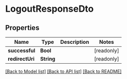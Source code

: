 # LogoutResponseDto

## Properties
Name | Type | Description | Notes
------------ | ------------- | ------------- | -------------
**successful** | **Bool** |  | [readonly] 
**redirectUri** | **String** |  | [readonly] 

[[Back to Model list]](../README.md#documentation-for-models) [[Back to API list]](../README.md#documentation-for-api-endpoints) [[Back to README]](../README.md)


